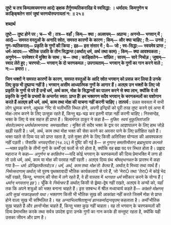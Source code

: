 **तुष्टे च तत्र किमलवयमनन्त आद्ये** **ङ्क्षक तैर्गुणव्यतिकरादिह ये स्वसिद्धा: ।** **धर्मादय: किमगुणेन च काङ्कि्षतेन** **सारं जुषां चरणयोरुपगायतां न: ॥ २५॥** 

**शब्दार्थ** 

**तुष्टे—** **तुष्ट होने पर** **; च—** **भी** **; तत्र—** **वहाँ** **; किम्—** **क्या** **; अलवयम्—** **अप्राप्य** **; अनन्ते—** **भगवान् में** **; आद्ये—** **समस्त वस्तुओं के** **अनादि स्रोत, समस्त कारणों के कारण** **; किम्—** **और क्या चाहिए** **; तै:—** **उनसे** **; गुण-व्यतिकरात्—** **प्रकृति के गुणों की क्रिया** **;** **इह—** **इस संसार में** **; ये—** **जो** **; स्व-सिद्धा:—** **स्वयमेव प्राप्त** **; धर्म-आदय:—** **भौतिक उन्नति के तीन सिद्धान्त (अर्थात् धर्म, अर्थ** **तथा काम)** **; किम्—** **क्या आवश्यकता** **; अगुणेन—** **परमेश्वर में मुक्ति के साथ** **; च—** **तथा** **; काङ्क्षितेन—** **वांछित** **; सारम्—** **सारे** **निचोड़** **; जुषाम्—** **स्वाद लेते हुए** **; चरणयो:—** **भगवान् के दो चरणकमल** **; उपगायताम्—** **भगवान् के गुणों का गान करने वाले** **;** **न:—** **हमारा।** **.** 

**जिन भक्तों ने समस्त कारणों के कारण, समस्त वस्तुओं के आदि स्रोत भगवान् को प्रसन्न** **कर लिया है उनके लिए कुछ भी दुष्प्राप्य नहीं है। भगवान् असीम आध्यात्मिक गुणों के आगार** **हैं। अतएव उन भक्तों के लिए जो प्रकृति के गुणों से परे हैं उन्हें धर्म, अर्थ काम, मोक्ष के** **सिद्धान्तों का पालन करने से क्या लाभ, क्योंकि ये तो प्रकृत्ति के गुणों के प्रभावों के अन्तर्गत** **स्वत: प्राप्त हैं! हम भक्तगण सदैव भगवान् के चरणकमलों का यशोगान करते हैं अतएव हमें** **धर्म, अर्थ, काम तथा मोक्ष की याचना नहीं करनी चाहिए।** **तात्पर्य :** उन्नत सवयता में सभी लोग धाॢमक बनने, आॢथक ²ष्टि से भलीभाँति स्थित होने, अपनी इन्द्रियों को पूरी तरह तुष्ट करने एवं अन्त में मोक्ष-लाभ करने के लिए उत्सुक रहते हैं, किन्तु बढ़-चढ़ कर इतनी वांछा नहीं करनी चाहिए। निस्सन्देह, भक्त के लिए ये सब सहज ही प्राप्त हैं। बिल्वमंगल ठाकुर ने कहा है— *मुक्ति: स्वयं मुकुलितांजलि सेवतेऽस्मान् धर्मार्थकामगतय: समयप्रतीक्षा:।* मुक्ति तो सदैव भक्त के द्वार पर आज्ञापालन के लिए हाथ जोड़े खड़ी रहती है। धर्म, अर्थ, काम तथा मोक्ष भक्त की सेवा करने का अवसर पाने के लिए प्रतीक्षित रहते हैं। भक्त पहले से दिव्य पद को प्राप्त रहता है, उसे मुक्त होने के लिए किसी अतिरिक्त योग्यता की आवश्यकता नहीं पड़ती। जैसाकि *भगवद्गीता*  (१४.२६) में पुष्टि की गई है— *स गुणान् समतीत्यैतान् ब्रह्मभूयाय कल्पते* —भक्त प्रकृति के तीनों गुणों के कर्मों एवं फलों से परे होता है, क्योंकि वह ब्रह्म पद पर स्थित होता है। प्रह्लाद महाराज ने कहा— *अगुणेन च कांक्षितेन* —यदि कोई भगवान् के चरणकमलों की दिव्य प्रेमाभक्ति में लगा हो तो उसे धर्म, अर्थ, काम या मोक्ष की परवाह नहीं रहती। अतएव दिव्य ग्रंथ *श्रीमद्भागवत* के प्रारश्भ में कहा गया है— *धर्म: प्रोज्झितकैतवोऽत्र।*  *धर्म, अर्थ, काम* तथा *मोक्ष* तो *कैतव* हैं, अर्थात् वे मिथ्या तथा व्यर्थ हैं। *निर्मत्सराणाम्* अर्थात् जो पुरुष पृथक्तावादी भौतिक कार्यकलापों से परे हैं, जो 'मेराÓ तथा 'तेराÓ में कोई भेद नहीं रखते, किन्तु, भगवान् की सेवा में लगे रहते हैं, वे ही वास्तव में *भागवत धर्म* स्वीकार करने के योग्य हैं ( *धर्मान् भगवतान् इह* )। चूँकि वे *निर्मत्सर* हैं अर्थात् किसी से ईष्र्या-द्वेष नहीं रखते, अतएव वे अन्यों को, यहाँ तक कि अपने शत्रुओं को भक्त बनाना चाहते हैं। इस सश्बन्ध में श्रील मध्वाचार्य कहते हैं— *कांक्षते मोक्षगम् अपि सुखं* *नाकाङ्क्षतो यथा।* भक्तगण किसी भी भौतिक सुख की आकांक्षा नहीं करते जिसमें मोक्ष से प्राप्त होने वाला सुख भी सश्मिलित है। यह *अन्याभिलाषिताशून्यं ज्ञानकर्माद्यनावृतम्* कहलाता है। *कर्मी* भौतिक सुख चाहते हैं और *ज्ञानी* मोक्ष चाहते हैं, किन्तु भक्त कुछ नहीं चाहता। वह तो भगवान् के चरणकमलों की दिव्य प्रेमाभक्ति करके तथा सर्वत्र उपदेश द्वारा उनके गुणों का गान करके ही सन्तुष्ट रहता है, क्योंकि यही उसका जीवन और प्राण है।  